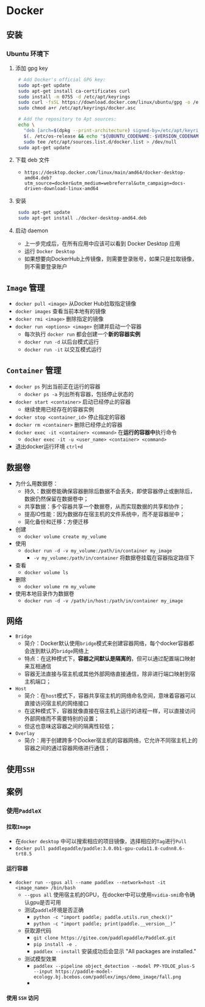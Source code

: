 # Docker

## 安装

### Ubuntu 环境下

1. 添加 gpg key
   ```bash
    # Add Docker's official GPG key:
    sudo apt-get update
    sudo apt-get install ca-certificates curl
    sudo install -m 0755 -d /etc/apt/keyrings
    sudo curl -fsSL https://download.docker.com/linux/ubuntu/gpg -o /etc/apt/keyrings/docker.asc
    sudo chmod a+r /etc/apt/keyrings/docker.asc

    # Add the repository to Apt sources:
    echo \
      "deb [arch=$(dpkg --print-architecture) signed-by=/etc/apt/keyrings/docker.asc] https://download.docker.com/linux/ubuntu \
      $(. /etc/os-release && echo "${UBUNTU_CODENAME:-$VERSION_CODENAME}") stable" | \
      sudo tee /etc/apt/sources.list.d/docker.list > /dev/null
    sudo apt-get update
   ```
2. 下载 deb 文件
   - `https://desktop.docker.com/linux/main/amd64/docker-desktop-amd64.deb?utm_source=docker&utm_medium=webreferral&utm_campaign=docs-driven-download-linux-amd64`
3. 安装
   ```bash
    sudo apt-get update
    sudo apt-get install ./docker-desktop-amd64.deb
   ```
   
4. 启动 daemon 
   - 上一步完成后，在所有应用中应该可以看到 Docker Desktop 应用
   - 运行 `Docker Desktop`
   - 如果想要向DockerHub上传镜像，则需要登录账号，如果只是拉取镜像，则不需要登录账户


## `Image` 管理
- `docker pull <image>` 从Docker Hub拉取指定镜像
- `docker images`  查看当前本地有的镜像
- `docker rmi <image>`  删除指定的镜像
- `docker run <options> <image>`  创建并启动一个容器
  - 每次执行 `docker run` 都会创建一个**新的容器实例**
  - `docker run -d`  以后台模式运行
  - `docker run -it`  以交互模式运行


## `Container` 管理

- `docker ps`  列出当前正在运行的容器
  - `docker ps -a`  列出所有容器，包括停止状态的
- `docker start <container>`  启动已经停止的容器
  - 继续使用已经存在的容器实例
- `docker stop <container_id>`  停止指定的容器
- `docker rm <container>`  删除已经停止的容器
- `docker exec -it <container> <command>`  在**运行的容器中**执行命令
  - `docker exec -it -u <user_name> <container> <command>`
- 退出docker运行环境 `ctrl+d` 

## 数据卷

- 为什么用数据卷：
  - 持久：数据卷能确保容器删除后数据不会丢失，即使容器停止或删除后，数据仍然保留在数据卷中；
  - 共享数据：多个容器共享一个数据卷，从而实现数据的共享和协作；
  - 提高IO性能：因为数据存在宿主机的文件系统中，而不是容器层中；
  - 简化备份和迁移：方便迁移
- 创建
  - `docker volume create my_volume`
- 使用
  - `docker run -d -v my_volume:/path/in/container my_image`
    - `-v my_volume:/path/in/container` 将数据卷挂载在容器指定路径下
- 查看
  - `docker volume ls`
- 删除
  - `docker volume rm my_volume`
- 使用本地目录作为数据卷
  - `docker run -d -v /path/in/host:/path/in/container my_image`

## 网络
- `Bridge`
  - 简介：Docker默认使用`bridge`模式来创建容器网络，每个docker容器都会连到默认的`bridge`网络上
  - 特点：在这种模式下，**容器之间默认是隔离的**，但可以通过配置端口映射来互相通信
  - 容器无法直接与宿主机或其他外部网络直接通信，除非进行端口映射到宿主机端口；
- `Host`
  - 简介：在`host`模式下，容器共享宿主机的网络命名空间，意味着容器可以直接访问宿主机的网络接口
  - 在这种模式下，容器就像直接在宿主机上运行的进程一样，可以直接访问外部网络而不需要特别的设置；
  - 但这也意味这容器之间的隔离性较低；
- `Overlay`
  - 简介：用于创建跨多个Docker宿主机的容器网络，它允许不同宿主机上的容器之间的通过容器网络进行通信；
  
## 使用`SSH`

## 案例

### 使用`PaddleX`

#### 拉取`Image`
- 在`docker desktop` 中可以搜索相应的项目镜像，选择相应的`Tag`进行`Pull`
- `docker pull paddlepaddle/paddle:3.0.0b1-gpu-cuda11.8-cudnn8.6-trt8.5`

#### 运行容器

- `docker run --gpus all --name paddlex --network=host -it <image_name> /bin/bash`
  - `--gpus all` 使用宿主机的GPU，在docker中可以使用`nvidia-smi`命令确认gpu是否可用
  - 测试`paddle`环境是否正确
    - `python -c "import paddle; paddle.utils.run_check()"`
    - `python -c "import paddle; print(paddle.__version__)"`
  - 获取源代码
    - `git clone https://gitee.com/paddlepaddle/PaddleX.git`
    - `pip install -e .`
    - `paddlex --install`  安装成功后会显示 "All packages are installed."
  - 测试模型效果
    - `paddlex --pipeline object_detection --model PP-YOLOE_plus-S --input https://paddle-model-ecology.bj.bcebos.com/paddlex/imgs/demo_image/fall.png`
    - 
  
#### 使用 `SSH` 访问